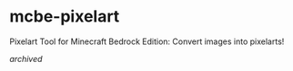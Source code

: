 # mcbe-pixelart
Pixelart Tool for Minecraft Bedrock Edition: Convert images into pixelarts!

*archived*
